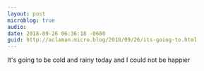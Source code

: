 ```yaml
---
layout: post
microblog: true
audio: 
date: 2018-09-26 06:36:18 -0600
guid: http://aclaman.micro.blog/2018/09/26/its-going-to.html
---
```

It's going to be cold and rainy today and I could not be happier

